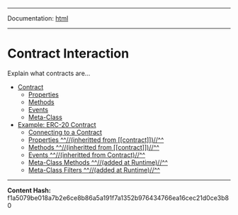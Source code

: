 -----

Documentation: [html](https://docs-beta.ethers.io/)

-----

Contract Interaction
====================


Explain what contracts are...


* [Contract](contract)
  * [Properties](contract)
  * [Methods](contract)
  * [Events](contract)
  * [Meta-Class](contract)
* [Example: ERC-20 Contract](example)
  * [Connecting to a Contract](example)
  * [Properties ^^//(inheritted from [[contract]])//^^](example)
  * [Methods ^^//(inheritted from [[contract]])//^^](example)
  * [Events ^^//(inheritted from Contract)//^^](example)
  * [Meta-Class Methods ^^//(added at Runtime)//^^](example)
  * [Meta-Class Filters ^^//(added at Runtime)//^^](example)



-----
**Content Hash:** f1a5079be018a7b2e6ce8b86a5a191f7a1352b976434766ea16cec21d0ce3b80